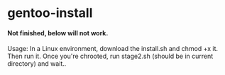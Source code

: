 # gentoo-install


#### Not finished, below will not work.
Usage: In a Linux environment, download the install.sh and chmod +x it. Then run it. Once you're chrooted, run stage2.sh (should be in current directory) and wait..
